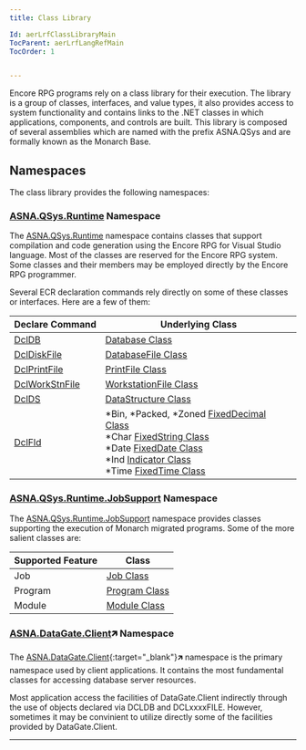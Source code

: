 ```yaml
---
title: Class Library

Id: aerLrfClassLibraryMain
TocParent: aerLrfLangRefMain
TocOrder: 1


---
```


Encore RPG programs rely on a class library for their execution. The library is a group of classes, interfaces, and value types, it also provides access to system functionality and contains links to the .NET classes in which applications, components, and controls are built. This library is composed of several assemblies which are named with the prefix ASNA.QSys and are formally known as the Monarch Base.


## Namespaces
The class library provides the following namespaces:

### [ASNA.QSys.Runtime](//asnaqsys.github.io/reference/asna-qsys-runtime/asna-qsys-runtime-section-intro.html) Namespace

The [ASNA.QSys.Runtime](//asnaqsys.github.io/reference/asna-qsys-runtime/asna-qsys-runtime-section-intro.html) namespace contains classes that support compilation and code generation using the Encore RPG for Visual Studio language. Most of the classes are reserved for the Encore RPG system. Some classes and their members  may be employed directly by the Encore RPG programmer.

Several ECR declaration commands rely directly on some of these classes or interfaces.  Here are a few of them:

| Declare Command | Underlying Class |
| --------------- | ---------------- |
| [DclDB](DCLDB.html) | [Database Class](https://asnaqsys.github.io/reference/asna-qsys-runtime/classes/database.html)
| [DclDiskFile](DCLDISKFILE.html) | [DatabaseFile Class](//asnaqsys.github.io/reference/asna-qsys-runtime/classes/database-file.html)
| [DclPrintFile](DCLPRINTFILE.html) | [PrintFile Class](//asnaqsys.github.io/reference/asna-qsys-runtime/classes/print-file.html)
| [DclWorkStnFile](DCLWORKSTNFILE.html) | [WorkstationFile Class](//asnaqsys.github.io/reference/asna-qsys-runtime/classes/workstation-file.html)
| [DclDS](DCLDS.html) | [DataStructure Class](//asnaqsys.github.io/reference/asna-qsys-runtime/classes/data-structure.html)
| [DclFld](DCLFLD.html) | *Bin, *Packed, *Zoned [FixedDecimal Class](//asnaqsys.github.io/reference/asna-qsys-runtime/classes/fixed-decimal.html) <br/> *Char [FixedString Class](//asnaqsys.github.io/reference/asna-qsys-runtime/classes/fixed-string.html) <br/> *Date [FixedDate Class](//asnaqsys.github.io/reference/asna-qsys-runtime/classes/fixed-date.html) <br/> *Ind [Indicator Class](//asnaqsys.github.io/reference/asna-qsys-runtime/classes/indicator.html) <br/> *Time [FixedTime Class](//asnaqsys.github.io/reference/asna-qsys-runtime/classes/fixed-time.html)



### [ASNA.QSys.Runtime.JobSupport](//asnaqsys.github.io/reference/asna-qsys-runtime-job-support/asna-qsys-runtime-job-support-section-intro.html) Namespace

The [ASNA.QSys.Runtime.JobSupport](//asnaqsys.github.io/reference/asna-qsys-runtime-job-support/asna-qsys-runtime-job-support-section-intro.html) namespace provides classes supporting the execution of Monarch migrated programs.  Some of the more salient classes are:

| Supported Feature | Class |
| ----------------- | ---------------- |
| Job | [Job Class](//asnaqsys.github.io/reference/asna-qsys-runtime-job-support/classes/job.html)
| Program | [Program Class](//asnaqsys.github.io/reference/asna-qsys-runtime-job-support/classes/program.html)
| Module | [Module Class](//asnaqsys.github.io/reference/asna-qsys-runtime-job-support/classes/module.html)



### [ASNA.DataGate.Client](//asnaqsys.github.io/reference/datagate-client/datagate-client-namespace.html)&#x1F875; Namespace

The [ASNA.DataGate.Client](//asnaqsys.github.io/reference/datagate-client/datagate-client-namespace.html){:target="_blank"}&#x1F875; namespace is the primary namespace used by client applications. It contains the most fundamental classes for accessing database server resources.

Most application access the facilities of DataGate.Client indirectly through the use of objects declared via DCLDB and DCLxxxxFILE.  However, sometimes it may be convinient to utilize directly some of the facilities provided by DataGate.Client.



---


